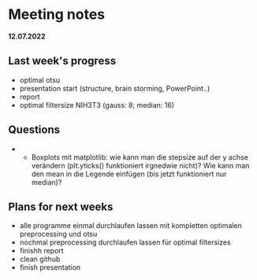 # Meeting notes
**12.07.2022**
## Last week's progress
- optimal otsu
- presentation start (structure, brain storming, PowerPoint..)
- report  
- optimal filtersize NIH3T3 (gauss: 8; median: 16)
 
 
## Questions
- - Boxplots mit matplotlib: wie kann man die stepsize auf der y achse verändern (plt.yticks() funktioniert irgnedwie nicht)? Wie kann man den mean in die Legende einfügen (bis jetzt funktioniert nur median)?


## Plans for next weeks
- alle programme einmal durchlaufen lassen mit kompletten optimalen preprocessing und otsu
- nochmal preprocessing durchlaufen lassen für optimal filtersizes
- finishh report
- clean github
- finish presentation
